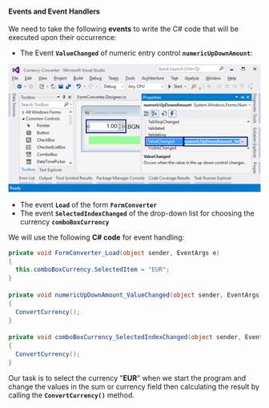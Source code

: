 #### Events and Event Handlers

We need to take the following **events** to write the C# code that will be executed upon their occurrence:

* The Event **`ValueChanged`** of numeric entry control **`numericUpDownAmount`**:

![](/assets/chapter-3-images/14.Converter-04.png)

* The event **`Load`** of the form **`FormConverter`**
* The event **`SelectedIndexChanged`** of the drop-down list for choosing the currency **`comboBoxCurrency`**
  
We will use the following **C# code** for event handling:

```csharp
private void FormConverter_Load(object sender, EventArgs e)
{
  this.comboBoxCurrency.SelectedItem = "EUR";
}
        
private void numericUpDownAmount_ValueChanged(object sender, EventArgs e)
{
  ConvertCurrency();
}
        
private void comboBoxCurrency_SelectedIndexChanged(object sender, EventArgs e)
{
  ConvertCurrency();
}
```

Our task is to select the currency "**EUR**" when we start the program and change the values in the sum or currency field then calculating the result by calling the **`ConvertCurrency()`** method.
